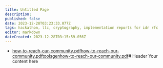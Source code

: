 ```yaml
---
title: Untitled Page
description: 
published: false
date: 2023-12-28T03:23:33.077Z
tags: hackathon, llc, cryptography, implementation reports for idr rfc
editor: markdown
dateCreated: 2023-12-28T03:15:59.056Z
---
```


- [how-to-reach-our-community.pdf](/iab/how-to-reach-our-community.pdf)[how-to-reach-our-community.pdf](/iab/how-to-reach-our-community.pdf)[tools](/group/tools)[gen](/group/gen)[how-to-reach-our-community.pdf](/iab/how-to-reach-our-community.pdf)# Header
Your content here